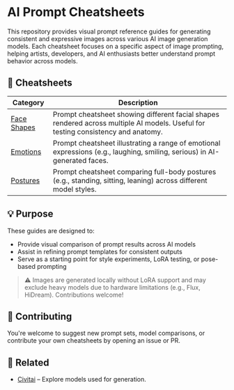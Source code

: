 # AI Prompt Cheatsheets

This repository provides visual prompt reference guides for generating consistent and expressive images across various AI image generation models. Each cheatsheet focuses on a specific aspect of image prompting, helping artists, developers, and AI enthusiasts better understand prompt behavior across models.

## 📘 Cheatsheets

| Category        | Description                                                                                 |
|----------------|---------------------------------------------------------------------------------------------|
| [Face Shapes](./face_shapes.md) | Prompt cheatsheet showing different facial shapes rendered across multiple AI models. Useful for testing consistency and anatomy. |
| [Emotions](./emotions.md)       | Prompt cheatsheet illustrating a range of emotional expressions (e.g., laughing, smiling, serious) in AI-generated faces. |
| [Postures](./posture.md)        | Prompt cheatsheet comparing full-body postures (e.g., standing, sitting, leaning) across different model styles.            |

## 💡 Purpose

These guides are designed to:
- Provide visual comparison of prompt results across AI models
- Assist in refining prompt templates for consistent outputs
- Serve as a starting point for style experiments, LoRA testing, or pose-based prompting

> ⚠️ Images are generated locally without LoRA support and may exclude heavy models due to hardware limitations (e.g., Flux, HiDream). Contributions welcome!

## 📌 Contributing

You're welcome to suggest new prompt sets, model comparisons, or contribute your own cheatsheets by opening an issue or PR.

## 🔗 Related

- [Civitai](https://civitai.com) – Explore models used for generation.

